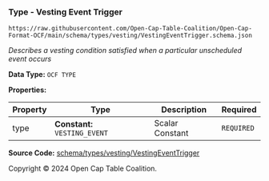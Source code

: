 ### Type - Vesting Event Trigger

`https://raw.githubusercontent.com/Open-Cap-Table-Coalition/Open-Cap-Format-OCF/main/schema/types/vesting/VestingEventTrigger.schema.json`

_Describes a vesting condition satisfied when a particular unscheduled event occurs_

**Data Type:** `OCF TYPE`

**Properties:**

| Property | Type                          | Description     | Required   |
| -------- | ----------------------------- | --------------- | ---------- |
| type     | **Constant:** `VESTING_EVENT` | Scalar Constant | `REQUIRED` |

**Source Code:** [schema/types/vesting/VestingEventTrigger](../../../../../schema/types/vesting/VestingEventTrigger.schema.json)

Copyright © 2024 Open Cap Table Coalition.
